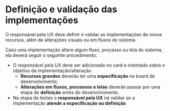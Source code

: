 # Definição e validação das implementações

O responsável pela UX deve definir e validar as implementações de novos recursos, além de alterações visuais ou em fluxos do sistema.

Caso uma implementação altere algum fluxo, processo ou tela do sistema, ela deverá seguir o seguinte procedimento.

- O responsável pela UX deve ser adicionado no card e orientado sobre o objetivo da implementação/alteração
  - **Recursos grandes** deverão ter uma **especificação** na board de desenvolvimento;
  - **Alterações em fluxos, processos e telas** deverão passar por uma etapa de **definição** antes do desenvolvimento.
- Na etapa de testes o **responsável pela UX** irá validar se a implementação **atende a especificação ou definição**.
